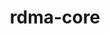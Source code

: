 ---
title: "rdma-core"
layout: cache
categories: [package, develop-2024-11-03]
meta: {"versions": ["52.0"], "compilers": ["gcc@=13.2.0", "gcc@=7.3.1", "gcc@=7.5.0", "gcc@=9.4.0"], "oss": ["amzn2", "ubuntu18.04", "ubuntu20.04", "ubuntu24.04"], "platforms": ["linux"], "targets": ["aarch64", "neoverse_n1", "ppc64le", "x86_64_v3"], "stacks": ["aws-isc", "aws-isc-aarch64", "e4s-power", "ml-linux-aarch64-cuda", "ml-linux-x86_64-cuda", "radiuss", "root"], "num_specs": 17, "num_specs_by_stack": {"aws-isc-aarch64": 6, "root": 17, "aws-isc": 3, "radiuss": 3, "e4s-power": 1, "ml-linux-aarch64-cuda": 2, "ml-linux-x86_64-cuda": 2}}
spec_details: [{"hash": "dlf7llquikk7krevu4ow7x3py4ajsuvt", "compiler": "gcc@=7.3.1", "versions": ["52.0"], "os": "amzn2", "platform": "linux", "target": "aarch64", "variants": ["build_system=cmake", "build_type=Release", "generator=make", "~ipo", "+man_pages", "patches=4dec4ad", "+pyverbs", "+static"], "stacks": ["aws-isc-aarch64", "root"], "size": "-", "tarball": "https://binaries.spack.io/develop-2024-11-03/build_cache/linux-amzn2-aarch64/gcc-7.3.1/rdma-core-52.0/linux-amzn2-aarch64-gcc-7.3.1-rdma-core-52.0-dlf7llquikk7krevu4ow7x3py4ajsuvt.spack"}, {"hash": "fhg6zm4u7ac3beikm4gk3ut57gla33j4", "compiler": "gcc@=7.3.1", "versions": ["52.0"], "os": "amzn2", "platform": "linux", "target": "aarch64", "variants": ["build_system=cmake", "build_type=Release", "generator=make", "~ipo", "+man_pages", "patches=4dec4ad", "+pyverbs", "+static"], "stacks": ["aws-isc-aarch64", "root"], "size": "-", "tarball": "https://binaries.spack.io/develop-2024-11-03/build_cache/linux-amzn2-aarch64/gcc-7.3.1/rdma-core-52.0/linux-amzn2-aarch64-gcc-7.3.1-rdma-core-52.0-fhg6zm4u7ac3beikm4gk3ut57gla33j4.spack"}, {"hash": "n64semktf7upl3xen2ldskkkawqfsymn", "compiler": "gcc@=7.3.1", "versions": ["52.0"], "os": "amzn2", "platform": "linux", "target": "aarch64", "variants": ["build_system=cmake", "build_type=Release", "generator=make", "~ipo", "+man_pages", "patches=4dec4ad", "+pyverbs", "+static"], "stacks": ["aws-isc-aarch64", "root"], "size": "-", "tarball": "https://binaries.spack.io/develop-2024-11-03/build_cache/linux-amzn2-aarch64/gcc-7.3.1/rdma-core-52.0/linux-amzn2-aarch64-gcc-7.3.1-rdma-core-52.0-n64semktf7upl3xen2ldskkkawqfsymn.spack"}, {"hash": "rh7fb5wx45nuekjgxscfoh7lqkokh7jj", "compiler": "gcc@=7.3.1", "versions": ["52.0"], "os": "amzn2", "platform": "linux", "target": "neoverse_n1", "variants": ["build_system=cmake", "build_type=Release", "generator=make", "~ipo", "+man_pages", "patches=4dec4ad", "+pyverbs", "+static"], "stacks": ["aws-isc-aarch64", "root"], "size": "-", "tarball": "https://binaries.spack.io/develop-2024-11-03/build_cache/linux-amzn2-neoverse_n1/gcc-7.3.1/rdma-core-52.0/linux-amzn2-neoverse_n1-gcc-7.3.1-rdma-core-52.0-rh7fb5wx45nuekjgxscfoh7lqkokh7jj.spack"}, {"hash": "sngo7pylsqmgyr7ehdad357s4llpihmg", "compiler": "gcc@=7.3.1", "versions": ["52.0"], "os": "amzn2", "platform": "linux", "target": "neoverse_n1", "variants": ["build_system=cmake", "build_type=Release", "generator=make", "~ipo", "+man_pages", "patches=4dec4ad", "+pyverbs", "+static"], "stacks": ["aws-isc-aarch64", "root"], "size": "-", "tarball": "https://binaries.spack.io/develop-2024-11-03/build_cache/linux-amzn2-neoverse_n1/gcc-7.3.1/rdma-core-52.0/linux-amzn2-neoverse_n1-gcc-7.3.1-rdma-core-52.0-sngo7pylsqmgyr7ehdad357s4llpihmg.spack"}, {"hash": "tewouv4v2f3gre7qximj6afpputvdzj2", "compiler": "gcc@=7.3.1", "versions": ["52.0"], "os": "amzn2", "platform": "linux", "target": "neoverse_n1", "variants": ["build_system=cmake", "build_type=Release", "generator=make", "~ipo", "+man_pages", "patches=4dec4ad", "+pyverbs", "+static"], "stacks": ["aws-isc-aarch64", "root"], "size": "-", "tarball": "https://binaries.spack.io/develop-2024-11-03/build_cache/linux-amzn2-neoverse_n1/gcc-7.3.1/rdma-core-52.0/linux-amzn2-neoverse_n1-gcc-7.3.1-rdma-core-52.0-tewouv4v2f3gre7qximj6afpputvdzj2.spack"}, {"hash": "kxrhnztuw6drpvraq365u3kbg7dxw5wo", "compiler": "gcc@=7.3.1", "versions": ["52.0"], "os": "amzn2", "platform": "linux", "target": "x86_64_v3", "variants": ["build_system=cmake", "build_type=Release", "generator=make", "~ipo", "+man_pages", "patches=4dec4ad", "+pyverbs", "+static"], "stacks": ["aws-isc", "root"], "size": "-", "tarball": "https://binaries.spack.io/develop-2024-11-03/build_cache/linux-amzn2-x86_64_v3/gcc-7.3.1/rdma-core-52.0/linux-amzn2-x86_64_v3-gcc-7.3.1-rdma-core-52.0-kxrhnztuw6drpvraq365u3kbg7dxw5wo.spack"}, {"hash": "jadebuvayhxvp7opi77nkw4asutv7dsg", "compiler": "gcc@=7.3.1", "versions": ["52.0"], "os": "amzn2", "platform": "linux", "target": "x86_64_v3", "variants": ["build_system=cmake", "build_type=Release", "generator=make", "~ipo", "+man_pages", "patches=4dec4ad", "+pyverbs", "+static"], "stacks": ["aws-isc", "root"], "size": "-", "tarball": "https://binaries.spack.io/develop-2024-11-03/build_cache/linux-amzn2-x86_64_v3/gcc-7.3.1/rdma-core-52.0/linux-amzn2-x86_64_v3-gcc-7.3.1-rdma-core-52.0-jadebuvayhxvp7opi77nkw4asutv7dsg.spack"}, {"hash": "lswmpnjazr6yzgjpsmpaknwd3uh6qso7", "compiler": "gcc@=7.3.1", "versions": ["52.0"], "os": "amzn2", "platform": "linux", "target": "x86_64_v3", "variants": ["build_system=cmake", "build_type=Release", "generator=make", "~ipo", "+man_pages", "patches=4dec4ad", "+pyverbs", "+static"], "stacks": ["aws-isc", "root"], "size": "-", "tarball": "https://binaries.spack.io/develop-2024-11-03/build_cache/linux-amzn2-x86_64_v3/gcc-7.3.1/rdma-core-52.0/linux-amzn2-x86_64_v3-gcc-7.3.1-rdma-core-52.0-lswmpnjazr6yzgjpsmpaknwd3uh6qso7.spack"}, {"hash": "dj4aufg3zoachzsvtzfbeyohrw4krf4g", "compiler": "gcc@=7.5.0", "versions": ["52.0"], "os": "ubuntu18.04", "platform": "linux", "target": "x86_64_v3", "variants": ["build_system=cmake", "build_type=Release", "generator=make", "~ipo", "+man_pages", "patches=4dec4ad", "+pyverbs", "+static"], "stacks": ["radiuss", "root"], "size": "-", "tarball": "https://binaries.spack.io/develop-2024-11-03/build_cache/linux-ubuntu18.04-x86_64_v3/gcc-7.5.0/rdma-core-52.0/linux-ubuntu18.04-x86_64_v3-gcc-7.5.0-rdma-core-52.0-dj4aufg3zoachzsvtzfbeyohrw4krf4g.spack"}, {"hash": "424gij3jn7jwdbg77u655buryp7ulknl", "compiler": "gcc@=7.5.0", "versions": ["52.0"], "os": "ubuntu18.04", "platform": "linux", "target": "x86_64_v3", "variants": ["build_system=cmake", "build_type=Release", "generator=make", "~ipo", "+man_pages", "patches=4dec4ad", "+pyverbs", "+static"], "stacks": ["radiuss", "root"], "size": "-", "tarball": "https://binaries.spack.io/develop-2024-11-03/build_cache/linux-ubuntu18.04-x86_64_v3/gcc-7.5.0/rdma-core-52.0/linux-ubuntu18.04-x86_64_v3-gcc-7.5.0-rdma-core-52.0-424gij3jn7jwdbg77u655buryp7ulknl.spack"}, {"hash": "6aqust4bh3rtlyb6k642i5fdh6hloez6", "compiler": "gcc@=7.5.0", "versions": ["52.0"], "os": "ubuntu18.04", "platform": "linux", "target": "x86_64_v3", "variants": ["build_system=cmake", "build_type=Release", "generator=make", "~ipo", "+man_pages", "patches=4dec4ad", "+pyverbs", "+static"], "stacks": ["radiuss", "root"], "size": "-", "tarball": "https://binaries.spack.io/develop-2024-11-03/build_cache/linux-ubuntu18.04-x86_64_v3/gcc-7.5.0/rdma-core-52.0/linux-ubuntu18.04-x86_64_v3-gcc-7.5.0-rdma-core-52.0-6aqust4bh3rtlyb6k642i5fdh6hloez6.spack"}, {"hash": "i66erhbfj2rcvkg36c4yhezm3mninv7m", "compiler": "gcc@=9.4.0", "versions": ["52.0"], "os": "ubuntu20.04", "platform": "linux", "target": "ppc64le", "variants": ["build_system=cmake", "build_type=Release", "generator=make", "~ipo", "+man_pages", "patches=4dec4ad", "+pyverbs", "+static"], "stacks": ["root", "e4s-power"], "size": "-", "tarball": "https://binaries.spack.io/develop-2024-11-03/build_cache/linux-ubuntu20.04-ppc64le/gcc-9.4.0/rdma-core-52.0/linux-ubuntu20.04-ppc64le-gcc-9.4.0-rdma-core-52.0-i66erhbfj2rcvkg36c4yhezm3mninv7m.spack"}, {"hash": "xfp44z64qs6i2bnefnqmxk6irtnmbsc7", "compiler": "gcc@=13.2.0", "versions": ["52.0"], "os": "ubuntu24.04", "platform": "linux", "target": "aarch64", "variants": ["build_system=cmake", "build_type=Release", "generator=make", "~ipo", "+man_pages", "patches=4dec4ad", "+pyverbs", "+static"], "stacks": ["root", "ml-linux-aarch64-cuda"], "size": "-", "tarball": "https://binaries.spack.io/develop-2024-11-03/build_cache/linux-ubuntu24.04-aarch64/gcc-13.2.0/rdma-core-52.0/linux-ubuntu24.04-aarch64-gcc-13.2.0-rdma-core-52.0-xfp44z64qs6i2bnefnqmxk6irtnmbsc7.spack"}, {"hash": "t6u2dw6imzvadtx4fck2epjdfhi52fl6", "compiler": "gcc@=13.2.0", "versions": ["52.0"], "os": "ubuntu24.04", "platform": "linux", "target": "aarch64", "variants": ["build_system=cmake", "build_type=Release", "generator=make", "~ipo", "+man_pages", "patches=4dec4ad", "+pyverbs", "+static"], "stacks": ["root", "ml-linux-aarch64-cuda"], "size": "-", "tarball": "https://binaries.spack.io/develop-2024-11-03/build_cache/linux-ubuntu24.04-aarch64/gcc-13.2.0/rdma-core-52.0/linux-ubuntu24.04-aarch64-gcc-13.2.0-rdma-core-52.0-t6u2dw6imzvadtx4fck2epjdfhi52fl6.spack"}, {"hash": "e54zfz45erhn7o6ccq3z4ryeucymdzem", "compiler": "gcc@=13.2.0", "versions": ["52.0"], "os": "ubuntu24.04", "platform": "linux", "target": "x86_64_v3", "variants": ["build_system=cmake", "build_type=Release", "generator=make", "~ipo", "+man_pages", "patches=4dec4ad", "+pyverbs", "+static"], "stacks": ["ml-linux-x86_64-cuda", "root"], "size": "-", "tarball": "https://binaries.spack.io/develop-2024-11-03/build_cache/linux-ubuntu24.04-x86_64_v3/gcc-13.2.0/rdma-core-52.0/linux-ubuntu24.04-x86_64_v3-gcc-13.2.0-rdma-core-52.0-e54zfz45erhn7o6ccq3z4ryeucymdzem.spack"}, {"hash": "lqaujywxluxbsfu7kaeh4qb6v4uvrmv4", "compiler": "gcc@=13.2.0", "versions": ["52.0"], "os": "ubuntu24.04", "platform": "linux", "target": "x86_64_v3", "variants": ["build_system=cmake", "build_type=Release", "generator=make", "~ipo", "+man_pages", "patches=4dec4ad", "+pyverbs", "+static"], "stacks": ["ml-linux-x86_64-cuda", "root"], "size": "-", "tarball": "https://binaries.spack.io/develop-2024-11-03/build_cache/linux-ubuntu24.04-x86_64_v3/gcc-13.2.0/rdma-core-52.0/linux-ubuntu24.04-x86_64_v3-gcc-13.2.0-rdma-core-52.0-lqaujywxluxbsfu7kaeh4qb6v4uvrmv4.spack"}]
---